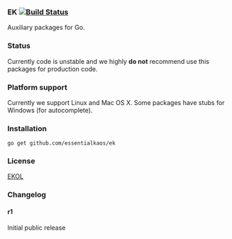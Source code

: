 ### EK [![Build Status](https://travis-ci.org/essentialkaos/ek.svg?branch=master)](https://travis-ci.org/essentialkaos/ek)

Auxiliary packages for Go.

### Status

Currently code is unstable and we highly **do not** recommend use this packages for production code.

### Platform support

Currently we support Linux and Mac OS X. Some packages have stubs for Windows (for autocomplete).

### Installation

````
go get github.com/essentialkaos/ek
````

### License

[EKOL](https://essentialkaos.com/ekol)

### Changelog

#### r1

Initial public release

